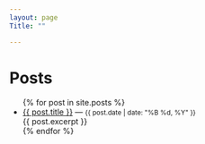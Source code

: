 ```yaml
---
layout: page
Title: ""

---
```

<h1>Posts</h1>

<ul>
  {% for post in site.posts %}
    <li>
      <a href="{{ post.url }}">{{ post.title }}</a> — <small>{{ post.date | date: "%B %d, %Y" }}</small><br/>
      {{ post.excerpt }}
    </li>
  {% endfor %}
</ul>
